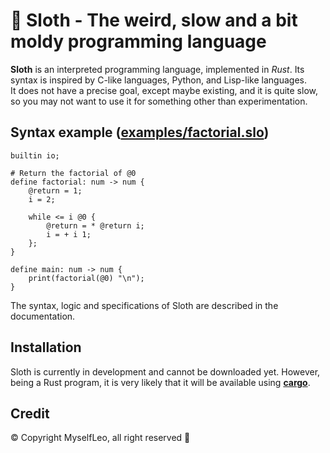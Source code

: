 # 🦥 Sloth - The weird, slow and a bit moldy programming language

**Sloth** is an interpreted programming language, implemented in _Rust_. Its syntax is inspired by C-like languages, Python, and Lisp-like languages.  
It does not have a precise goal, except maybe existing, and it is quite slow, so you may not want to use it for something other than experimentation.

## Syntax example ([examples/factorial.slo](https://github.com/MyselfLeo/nsloth/blob/function-owning/examples/factorial.slo))
```
builtin io;

# Return the factorial of @0
define factorial: num -> num {
    @return = 1;
    i = 2;

    while <= i @0 {
        @return = * @return i;
        i = + i 1;
    };
}

define main: num -> num {
    print(factorial(@0) "\n");
}
```
The syntax, logic and specifications of Sloth are described in the documentation.

## Installation

Sloth is currently in development and cannot be downloaded yet. However, being a Rust program, it is very likely that it will be available using **[cargo](https://github.com/rust-lang/cargo)**.

## Credit
© Copyright MyselfLeo, all right reserved 🦥
